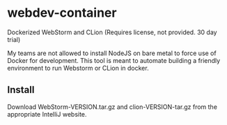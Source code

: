 # webdev-container
Dockerized WebStorm and CLion (Requires license, not provided. 30 day trial)

My teams are not allowed to install NodeJS on bare metal to force use of Docker for development.
This tool is meant to automate building a friendly environment to run Webstorm or CLion in docker.

## Install
Download WebStorm-VERSION.tar.gz
and
clion-VERSION-tar.gz
from the appropriate IntelliJ website.
